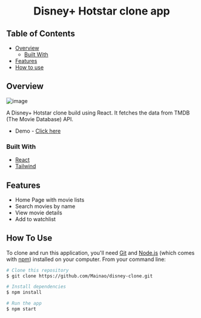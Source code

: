 <h1 align="center">Disney+ Hotstar clone app</h1>

<!-- TABLE OF CONTENTS -->

## Table of Contents

- [Overview](#overview)
  - [Built With](#built-with)
- [Features](#features)
- [How to use](#how-to-use)

<!-- OVERVIEW -->

## Overview

![image](https://user-images.githubusercontent.com/24612087/127680083-bfc57ed5-a470-45de-a79d-c6cca11a2e09.png)

A Disney+ Hotstar clone build using React. It fetches the data from TMDB (The Movie Database) API. 

- Demo - [Click here](https://disney-cloneapp.netlify.app/)

### Built With

<!-- This section should list any major frameworks that you built your project using. Here are a few examples.-->

- [React](https://reactjs.org/)
- [Tailwind](https://tailwindcss.com/)

## Features

<!-- List the features of your application or follow the template. Don't share the figma file here :) -->

- Home Page with movie lists
- Search movies by name
- View movie details
- Add to watchlist

## How To Use

<!-- Example: -->

To clone and run this application, you'll need [Git](https://git-scm.com) and [Node.js](https://nodejs.org/en/download/) (which comes with [npm](http://npmjs.com)) installed on your computer. From your command line:

```bash
# Clone this repository
$ git clone https://github.com/Mainao/disney-clone.git

# Install dependencies
$ npm install

# Run the app
$ npm start
```

